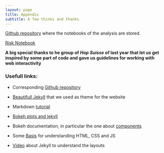 ```yaml
---
layout: page
title: Appendix
subtitle: A few thinks and thanks
---
```



[Github repository](https://github.com/LucaZampieri/ADA_homework_LMX/tree/master/LMX_Project) where the notebooks of the analysis are stored.

[Risk Notebook](https://www.google.ch/)

**A big special thanks to he group of _Hop Suisse_ of last year that let us get inspired by some part of code and gave us guidelines for working with web interactivity**


### Usefull links:

* Corresponding [Github repository](https://github.com/StaySafeGeneva/StaySafeGeneva.github.io/)
* [Beautifull Jekyll](http://deanattali.com/beautiful-jekyll/) that we used as theme for the website
* Markdown [tutorial](http://www.markdowntutorial.com/)


* [Bokeh plots and jekyll](https://briancaffey.github.io/2017/01/23/bokeh-plots-on-jekyll.html)  
* Bokeh documentation, in particular the one about  [components](http://bokeh.pydata.org/en/latest/docs/user_guide/embed.html#components)  
* Some [Basis](https://www.w3schools.com/html/html_css.asp) for understanding HTML, CSS and JS
- [Video](https://www.youtube.com/watch?v=SWVjQsvQocA) about Jekyll to understand the layouts

